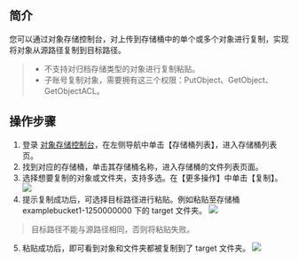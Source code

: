 ## 简介

您可以通过对象存储控制台，对上传到存储桶中的单个或多个对象进行复制，实现将对象从源路径复制到目标路径。

>- 不支持对归档存储类型的对象进行复制粘贴。
>- 子账号复制对象，需要拥有这三个权限：PutObject、GetObject、GetObjectACL。

## 操作步骤

1. 登录 [对象存储控制台](https://console.cloud.tencent.com/cos5)，在左侧导航中单击【存储桶列表】，进入存储桶列表页。
2. 找到对应的存储桶，单击其存储桶名称，进入存储桶的文件列表页面。
3. 选择想要复制的对象或文件夹，支持多选。在【更多操作】中单击【复制】。
![](https://main.qcloudimg.com/raw/dffbfdbb92b1ca08f0bbc3685d1788c9.png)
4. 提示复制成功后，可选择目标路径进行粘贴。例如粘贴至存储桶 examplebucket1-1250000000 下的 target 文件夹。
![](https://main.qcloudimg.com/raw/c5ced94c2d09085efb55bf39a87a258b.png)
>目标路径不能与源路径相同，否则将粘贴失败。
5. 粘贴成功后，即可看到对象和文件夹都被复制到了 target 文件夹。
![](https://main.qcloudimg.com/raw/fc32963a0ad9e2db5ad5a9ef7488b79a.png)
